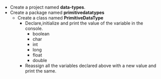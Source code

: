 - Create a project named **data-types**.
- Create a package named **primitivedatatypes**
  - Create a class named **PrimitiveDataType**
    - Declare,initialize and print the value of the variable in the console.
      -   boolean
      -   char
      -   int
      -   long
      -   float
      -   double
    - Reassign all the variables declared above with a new value and print the same.
